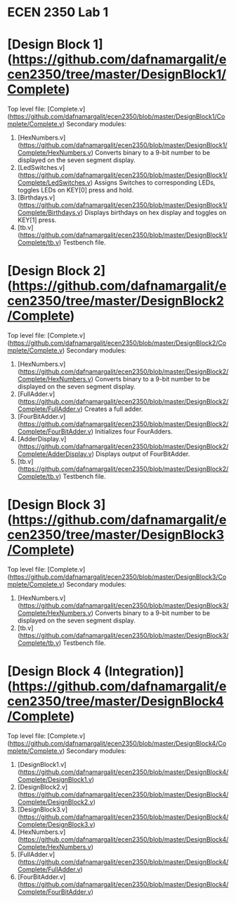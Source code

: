 # ECEN 2350 Lab 1

# [Design Block 1] (https://github.com/dafnamargalit/ecen2350/tree/master/DesignBlock1/Complete)
Top level file: [Complete.v] (https://github.com/dafnamargalit/ecen2350/blob/master/DesignBlock1/Complete/Complete.v)
Secondary modules: 
1. [HexNumbers.v] (https://github.com/dafnamargalit/ecen2350/blob/master/DesignBlock1/Complete/HexNumbers.v)
Converts binary to a 9-bit number to be displayed on the seven segment display.
2. [LedSwitches.v] (https://github.com/dafnamargalit/ecen2350/blob/master/DesignBlock1/Complete/LedSwitches.v)
Assigns Switches to corresponding LEDs, toggles LEDs on KEY[0] press and hold.
3. [Birthdays.v] (https://github.com/dafnamargalit/ecen2350/blob/master/DesignBlock1/Complete/Birthdays.v)
Displays birthdays on hex display and toggles on KEY[1] press.
4. [tb.v] (https://github.com/dafnamargalit/ecen2350/blob/master/DesignBlock1/Complete/tb.v)
Testbench file.

# [Design Block 2] (https://github.com/dafnamargalit/ecen2350/tree/master/DesignBlock2/Complete)
Top level file: [Complete.v] (https://github.com/dafnamargalit/ecen2350/blob/master/DesignBlock2/Complete/Complete.v)
Secondary modules: 
1. [HexNumbers.v] (https://github.com/dafnamargalit/ecen2350/blob/master/DesignBlock2/Complete/HexNumbers.v)
Converts binary to a 9-bit number to be displayed on the seven segment display.
2. [FullAdder.v] (https://github.com/dafnamargalit/ecen2350/blob/master/DesignBlock2/Complete/FullAdder.v)
Creates a full adder.
3. [FourBitAdder.v] (https://github.com/dafnamargalit/ecen2350/blob/master/DesignBlock2/Complete/FourBitAdder.v)
Initializes four FourAdders.
4. [AdderDisplay.v] (https://github.com/dafnamargalit/ecen2350/blob/master/DesignBlock2/Complete/AdderDisplay.v)
Displays output of FourBitAdder.
5. [tb.v] (https://github.com/dafnamargalit/ecen2350/blob/master/DesignBlock2/Complete/tb.v)
Testbench file.

# [Design Block 3] (https://github.com/dafnamargalit/ecen2350/tree/master/DesignBlock3/Complete)
Top level file: [Complete.v] (https://github.com/dafnamargalit/ecen2350/blob/master/DesignBlock3/Complete/Complete.v)
Secondary modules: 
1. [HexNumbers.v] (https://github.com/dafnamargalit/ecen2350/blob/master/DesignBlock3/Complete/HexNumbers.v)
Converts binary to a 9-bit number to be displayed on the seven segment display.
2. [tb.v] (https://github.com/dafnamargalit/ecen2350/blob/master/DesignBlock3/Complete/tb.v)
Testbench file.

# [Design Block 4 (Integration)] (https://github.com/dafnamargalit/ecen2350/tree/master/DesignBlock4/Complete)
Top level file: [Complete.v] (https://github.com/dafnamargalit/ecen2350/blob/master/DesignBlock4/Complete/Complete.v)
Secondary modules: 
1. [DesignBlock1.v] (https://github.com/dafnamargalit/ecen2350/blob/master/DesignBlock4/Complete/DesignBlock1.v)
2. [DesignBlock2.v] (https://github.com/dafnamargalit/ecen2350/blob/master/DesignBlock4/Complete/DesignBlock2.v)
3. [DesignBlock3.v] (https://github.com/dafnamargalit/ecen2350/blob/master/DesignBlock4/Complete/DesignBlock3.v)
4. [HexNumbers.v] (https://github.com/dafnamargalit/ecen2350/blob/master/DesignBlock4/Complete/HexNumbers.v)
5. [FullAdder.v] (https://github.com/dafnamargalit/ecen2350/blob/master/DesignBlock4/Complete/FullAdder.v)
6. [FourBitAdder.v] (https://github.com/dafnamargalit/ecen2350/blob/master/DesignBlock4/Complete/FourBitAdder.v)
